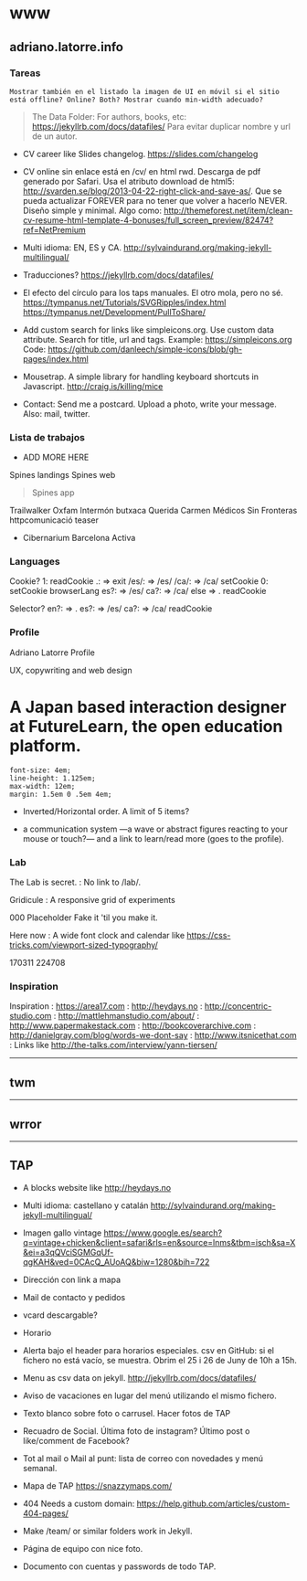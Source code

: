 
# www

## adriano.latorre.info

### Tareas

	Mostrar también en el listado la imagen de UI en móvil si el sitio está offline? Online? Both? Mostrar cuando min-width adecuado?

> The Data Folder: For authors, books, etc: https://jekyllrb.com/docs/datafiles/ Para evitar duplicar nombre y url de un autor.

+ CV career like Slides changelog. https://slides.com/changelog

+ CV online sin enlace está en /cv/ en html rwd. Descarga de pdf generado por Safari. Usa el atributo download de html5: http://svarden.se/blog/2013-04-22-right-click-and-save-as/. Que se pueda actualizar FOREVER para no tener que volver a hacerlo NEVER. Diseño simple y minimal. Algo como: http://themeforest.net/item/clean-cv-resume-html-template-4-bonuses/full_screen_preview/82474?ref=NetPremium

+ Multi idioma: EN, ES y CA. http://sylvaindurand.org/making-jekyll-multilingual/

+ Traducciones? https://jekyllrb.com/docs/datafiles/

+ El efecto del círculo para los taps manuales. El otro mola, pero no sé. https://tympanus.net/Tutorials/SVGRipples/index.html https://tympanus.net/Development/PullToShare/

+ Add custom search for links like simpleicons.org. Use custom data attribute. Search for title, url and tags. Example: https://simpleicons.org Code: https://github.com/danleech/simple-icons/blob/gh-pages/index.html

+ Mousetrap. A simple library for handling keyboard shortcuts in Javascript. http://craig.is/killing/mice

+ Contact: Send me a postcard. Upload a photo, write your message. Also: mail, twitter.

### Lista de trabajos

+ ADD MORE HERE

Spines landings
Spines web

> Spines app

Trailwalker
Oxfam Intermón
butxaca
Querida Carmen
Médicos Sin Fronteras
httpcomunicació teaser
- Cibernarium Barcelona Activa

### Languages

Cookie?
	1: readCookie
			.: => exit
			/es/: => /es/
			/ca/: => /ca/
			setCookie
	0: setCookie
			browserLang
			es?: => /es/
			ca?: => /ca/
				else
			=> .
			readCookie

Selector?
	en?: => .
	es?: => /es/
	ca?: => /ca/
	readCookie

### Profile

Adriano Latorre    Profile

UX, copywriting and web design



<h1>A Japan based interaction designer at FutureLearn, the open education platform.</h1>

	font-size: 4em;
	line-height: 1.125em;
	max-width: 12em;
	margin: 1.5em 0 .5em 4em;

+ Inverted/Horizontal order. A limit of 5 items?

+ a communication system —a wave or abstract figures reacting to your mouse or touch?— and a link to learn/read more (goes to the profile).


### Lab

The Lab is secret.
: No link to /lab/.

Gridicule
: A responsive grid of experiments

000
Placeholder
Fake it 'til you make it.

Here now
: A wide font clock and calendar like https://css-tricks.com/viewport-sized-typography/

170311
224708


### Inspiration

Inspiration
: https://area17.com
: http://heydays.no
: http://concentric-studio.com
: http://mattlehmanstudio.com/about/
: http://www.papermakestack.com
: http://bookcoverarchive.com
: http://danielgray.com/blog/words-we-dont-say
: http://www.itsnicethat.com
: Links like http://the-talks.com/interview/yann-tiersen/


---


## twm


---


## wrror


---


## TAP

+ A blocks website like http://heydays.no

+ Multi idioma: castellano y catalán http://sylvaindurand.org/making-jekyll-multilingual/

+ Imagen gallo vintage https://www.google.es/search?q=vintage+chicken&client=safari&rls=en&source=lnms&tbm=isch&sa=X&ei=a3qQVciSGMGqUf-qgKAH&ved=0CAcQ_AUoAQ&biw=1280&bih=722

+ Dirección con link a mapa

+ Mail de contacto y pedidos

+ vcard descargable?

+ Horario

+ Alerta bajo el header para horarios especiales. csv en GitHub: si el fichero no está vacío, se muestra. Obrim el 25 i 26 de Juny de 10h a 15h.

+ Menu as csv data on jekyll. http://jekyllrb.com/docs/datafiles/

+ Aviso de vacaciones en lugar del menú utilizando el mismo fichero.

+ Texto blanco sobre foto o carrusel. Hacer fotos de TAP

+ Recuadro de Social. Última foto de instagram? Último post o like/comment de Facebook?

+ Tot al mail o Mail al punt: lista de correo con novedades y menú semanal.

+ Mapa de TAP https://snazzymaps.com/

+ 404 Needs a custom domain: https://help.github.com/articles/custom-404-pages/

+ Make /team/ or similar folders work in Jekyll.

+ Página de equipo con nice foto.

+ Documento con cuentas y passwords de todo TAP.